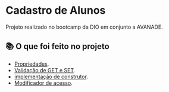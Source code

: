 
# Cadastro de Alunos

Projeto realizado no bootcamp da DIO em conjunto a AVANADE.

## 📚 O que foi feito no projeto 
- [Propriedades]().
- [Validação de GET e SET]().
- [implementação de construtor]().
- [Modificador de acesso]().


